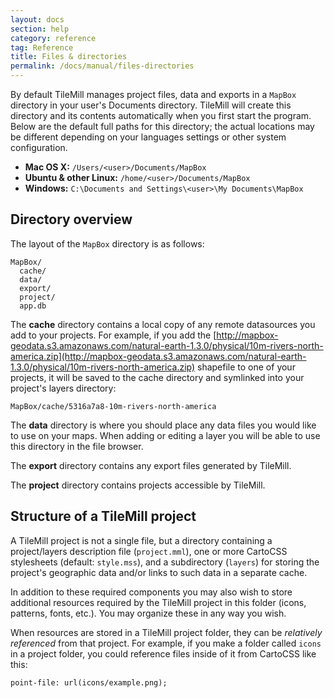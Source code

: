 ```yaml
---
layout: docs
section: help
category: reference
tag: Reference
title: Files & directories
permalink: /docs/manual/files-directories
---
```

By default TileMill manages project files, data and exports in a `MapBox` directory in your user's Documents directory. TileMill will create this directory and its contents automatically when you first start the program. Below are the default full paths for this directory; the actual locations may be different depending on your languages settings or other system configuration.

- **Mac OS X:** `/Users/<user>/Documents/MapBox`
- **Ubuntu & other Linux:** `/home/<user>/Documents/MapBox`
- **Windows:** `C:\Documents and Settings\<user>\My Documents\MapBox`

## Directory overview

The layout of the `MapBox` directory is as follows:

    MapBox/
      cache/
      data/
      export/
      project/
      app.db

The **cache** directory contains a local copy of any remote datasources you add to your projects. For example, if you add the [http://mapbox-geodata.s3.amazonaws.com/natural-earth-1.3.0/physical/10m-rivers-north-america.zip](http://mapbox-geodata.s3.amazonaws.com/natural-earth-1.3.0/physical/10m-rivers-north-america.zip) shapefile to one of your projects, it will be saved to the cache directory and symlinked into your project's layers directory:

    MapBox/cache/5316a7a8-10m-rivers-north-america

The **data** directory is where you should place any data files you would like to use on your maps. When adding or editing a layer you will be able to use this directory in the file browser.

The **export** directory contains any export files generated by TileMill.

The **project** directory contains projects accessible by TileMill.

## Structure of a TileMill project

A TileMill project is not a single file, but a directory containing a project/layers description file (`project.mml`), one or more CartoCSS stylesheets (default: `style.mss`), and a subdirectory (`layers`) for storing the project's geographic data and/or links to such data in a separate cache.

In addition to these required components you may also wish to store additional resources required by the TileMill project in this folder (icons, patterns, fonts, etc.). You may organize these in any way you wish.

When resources are stored in a TileMill project folder, they can be _relatively referenced_ from that project. For example, if you make a folder called `icons` in a project folder, you could reference files inside of it from CartoCSS like this:

    point-file: url(icons/example.png);
